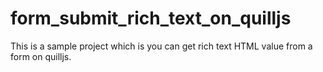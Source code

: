 # form_submit_rich_text_on_quilljs
This is a sample project which is you can get rich text HTML value from a form on quilljs.
